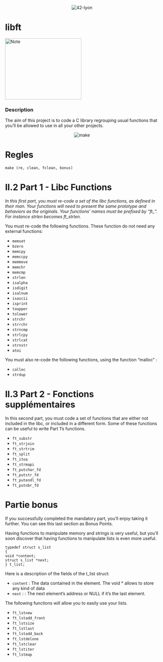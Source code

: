<p align="center">
    <img alt="42-lyon" src="https://user-images.githubusercontent.com/45235527/106354618-6ec65a00-62f3-11eb-8688-ba9e0f4e77de.jpg" />
</p>

# libft

<img alt="Note" src="https://user-images.githubusercontent.com/45235527/96751780-e4a25780-13cd-11eb-9d06-aa687ff25143.png" width="250" height="200" />
  
### <strong>Description</strong>

The aim of this project is to code a C library regrouping usual functions that
you’ll be allowed to use in all your other projects.

<p align="center">
  <img alt="make" src="https://user-images.githubusercontent.com/45235527/104592712-eac36f80-566e-11eb-8713-aae03bff77c3.gif" />
</p>

# Regles

```
make (re, clean, fclean, bonus)
```


# II.2 Part 1 - Libc Functions

*In this first part, you must re-code a set of the libc functions, as defined in their
man. Your functions will need to present the same prototype and behaviors as the originals. Your functions’ names must be prefixed by “ft_”. For instance strlen becomes
ft_strlen.*

You must re-code the following functions. These function do not need any external
functions:

- `memset`
- `bzero`
- `memcpy`
- `memccpy`
- `memmove`
- `memchr`
- `memcmp`
- `strlen`
- `isalpha`
- `isdigit`
- `isalnum`
- `isascii`
- `isprint`
- `toupper`
- `tolower`
- `strchr`
- `strrchr`
- `strncmp`
- `strlcpy`
- `strlcat`
- `strnstr`
- `atoi`


You must also re-code the following functions, using the function “malloc” :

- `calloc`
- `strdup`


# II.3 Part 2 - Fonctions supplémentaires

In this second part, you must code a set of functions that are either not included in the
libc, or included in a different form. Some of these functions can be useful to write Part
1’s functions.

- `ft_substr`
- `ft_strjoin`
- `ft_strtrim`
- `ft_split`
- `ft_itoa`
- `ft_strmapi`
- `ft_putchar_fd`
- `ft_putstr_fd`
- `ft_putendl_fd`
- `ft_putnbr_fd`


# Partie bonus

If you successfully completed the mandatory part, you’ll enjoy taking it further. You can
see this last section as Bonus Points.

Having functions to manipulate memory and strings is very useful, but you’ll soon
discover that having functions to manipulate lists is even more useful.


```
typedef struct s_list
{
void *content;
struct s_list *next;
} t_list;
```

Here is a description of the fields of the t_list struct:

- `content` : The data contained in the element. The void * allows to store any kind of data
- `next` : : The next element’s address or NULL if it’s the last element.

The following functions will allow you to easily use your lists.
- `ft_lstnew`
- `ft_lstadd_front`
- `ft_lstsize`
- `ft_lstlast`
- `ft_lstadd_back`
- `ft_lstdelone`
- `ft_lstclear`
- `ft_lstiter`
- `ft_lstmap`
